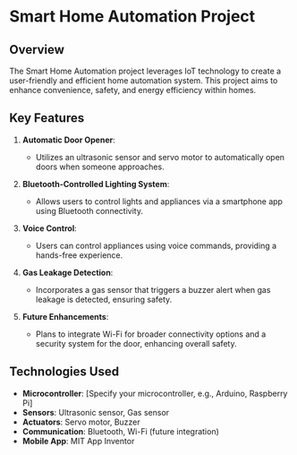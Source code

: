 # Smart Home Automation Project

## Overview
The Smart Home Automation project leverages IoT technology to create a user-friendly and efficient home automation system. This project aims to enhance convenience, safety, and energy efficiency within homes.

## Key Features
1. **Automatic Door Opener**: 
   - Utilizes an ultrasonic sensor and servo motor to automatically open doors when someone approaches.

2. **Bluetooth-Controlled Lighting System**: 
   - Allows users to control lights and appliances via a smartphone app using Bluetooth connectivity.

3. **Voice Control**: 
   - Users can control appliances using voice commands, providing a hands-free experience.

4. **Gas Leakage Detection**: 
   - Incorporates a gas sensor that triggers a buzzer alert when gas leakage is detected, ensuring safety.

5. **Future Enhancements**:
   - Plans to integrate Wi-Fi for broader connectivity options and a security system for the door, enhancing overall safety.

## Technologies Used
- **Microcontroller**: [Specify your microcontroller, e.g., Arduino, Raspberry Pi]
- **Sensors**: Ultrasonic sensor, Gas sensor
- **Actuators**: Servo motor, Buzzer
- **Communication**: Bluetooth, Wi-Fi (future integration)
- **Mobile App**: MIT App Inventor

